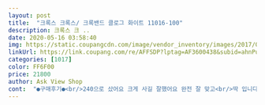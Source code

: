```yaml
---
layout: post 
title:  "크록스 크록스/ 크록밴드 클로그 화이트 11016-100" 
description: 크록스 크 ..
date: 2020-05-16 03:58:40 
img: https://static.coupangcdn.com/image/vendor_inventory/images/2017/07/04/17/1/432524e0-26d7-4ef9-ae60-3ab3c0e735a8.jpg 
linkUrl: https://link.coupang.com/re/AFFSDP?lptag=AF3600438&subid=ahnPublicAsk&pageKey=104118413&itemId=260724440&vendorItemId=70647742917&traceid=V0-113-a81a3567e0107962 
categories: [1017] 
color: FF6F00 
price: 21800 
author: Ask View Shop 
cont:  "●구매후기●<br/>240으로 샀어요 크게 사길 잘했어요 완전 잘 맞고<br/>딱 입니다 모두 한사이즈 크게 사셔야해요!!<br/>원래 235신는데 230시키고 작으면 어떡하지 고민했었지만 생각보다 사이즈가 맞아서 좋아요 ㅜㅜ 실물이 훨이쁘네요 겨울때빼곤 맨날 신고다닐거같애요!<br/>제 발사이즈가 230인데 모든 신발은 무조건 230으로 샀었는데<br/>존예입니당 큰게 많이 작게나온거 같아요 다음엔 더 큰걸로 시켜야 겠어요 ㅎㅎ<br/>진짜 예뻐요요오오오<br/>크록스는 무조건 10사이즈 크게 사야된다고해서<br/>240으로 샀어요 크게 사길 잘했어요 완전 잘 맞고<br/>딱 입니다 모두 한사이즈 크게 사셔야해요!!<br/>원래 235신는데 230시키고 작으면 어떡하지 고민했었지만 생각보다 사이즈가 맞아서 좋아요 ㅜㅜ 실물이 훨이쁘네요 겨울때빼곤 맨날 신고다닐거같애요!<br/>제 발사이즈가 230인데 모든 신발은 무조건 230으로 샀었는데<br/>존예입니당 큰게 많이 작게나온거 같아요 다음엔 더 큰걸로 시켜야 겠어요 ㅎㅎ<br/>진짜 예뻐요요오오오<br/>크록스는 무조건 10사이즈 크게 사야된다고해서<br/>" 
---
```

